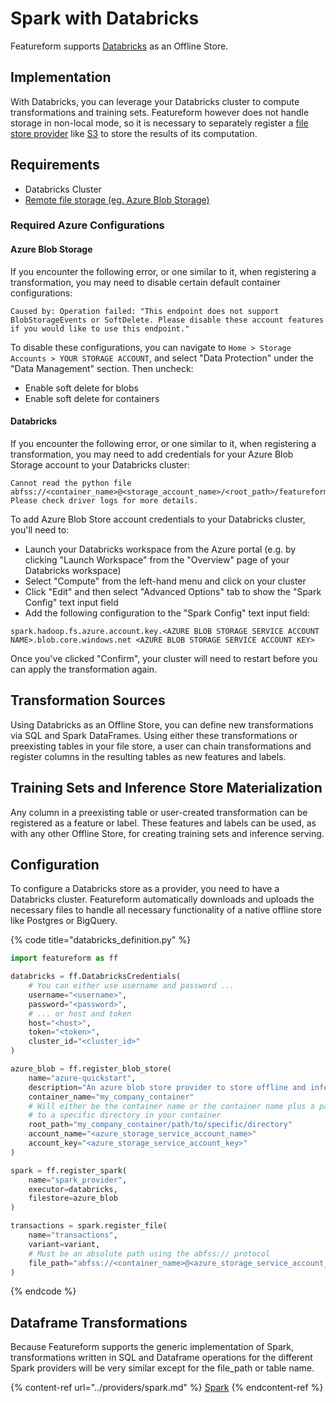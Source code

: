# Spark with Databricks

Featureform supports [Databricks](https://www.databricks.com) as an Offline Store.

## Implementation <a href="#implementation" id="implementation"></a>

With Databricks, you can leverage your Databricks cluster to compute transformations and training sets. Featureform however does not handle storage in non-local mode, so it is necessary to separately register a [file store provider](object-and-file-stores.md) like [S3](azure-blob-stored.md) to store the results of its computation.

## Requirements

* Databricks Cluster
* [Remote file storage (eg. Azure Blob Storage)](object-and-file-stores.md)

### Required Azure Configurations

#### Azure Blob Storage

If you encounter the following error, or one similar to it, when registering a transformation, you may need to disable certain default container configurations:

```text
Caused by: Operation failed: "This endpoint does not support BlobStorageEvents or SoftDelete. Please disable these account features if you would like to use this endpoint."
```

To disable these configurations, you can navigate to `Home > Storage Accounts > YOUR STORAGE ACCOUNT`, and select "Data Protection" under the "Data Management" section. Then uncheck:

* Enable soft delete for blobs
* Enable soft delete for containers

#### Databricks

If you encounter the following error, or one similar to it, when registering a transformation, you may need to add credentials for your Azure Blob Storage account to your Databricks cluster:

```text
Cannot read the python file abfss://<container_name>@<storage_account_name>/<root_path>/featureform/scripts/spark/offline_store_spark_runner_py.
Please check driver logs for more details.
```

To add Azure Blob Store account credentials to your Databricks cluster, you'll need to:

* Launch your Databricks workspace from the Azure portal (e.g. by clicking "Launch Workspace" from the "Overview" page of your Databricks workspace)
* Select "Compute" from the left-hand menu and click on your cluster
* Click "Edit" and then select "Advanced Options" tab to show the "Spark Config" text input field
* Add the following configuration to the "Spark Config" text input field:

```text
spark.hadoop.fs.azure.account.key.<AZURE BLOB STORAGE SERVICE ACCOUNT NAME>.blob.core.windows.net <AZURE BLOB STORAGE SERVICE ACCOUNT KEY>
```

Once you've clicked "Confirm", your cluster will need to restart before you can apply the transformation again.

## Transformation Sources

Using Databricks as an Offline Store, you can define new transformations via SQL and Spark DataFrames. Using either these transformations or preexisting tables in your file store, a user can chain transformations and register columns in the resulting tables as new features and labels.

## Training Sets and Inference Store Materialization

Any column in a preexisting table or user-created transformation can be registered as a feature or label. These features and labels can be used, as with any other Offline Store, for creating training sets and inference serving.

## Configuration <a href="#configuration" id="configuration"></a>

To configure a Databricks store as a provider, you need to have a Databricks cluster. Featureform automatically downloads and uploads the necessary files to handle all necessary functionality of a native offline store like Postgres or BigQuery.

{% code title="databricks_definition.py" %}

```python
import featureform as ff

databricks = ff.DatabricksCredentials(
    # You can either use username and password ...
    username="<username>",
    password="<password>",
    # ... or host and token
    host="<host>",
    token="<token>",
    cluster_id="<cluster_id>"
)

azure_blob = ff.register_blob_store(
    name="azure-quickstart",
    description="An azure blob store provider to store offline and inference data"
    container_name="my_company_container"
    # Will either be the container name or the container name plus a path if you plan read/write
    # to a specific directory in your container
    root_path="my_company_container/path/to/specific/directory"
    account_name="<azure_storage_service_account_name>"
    account_key="<azure_storage_service_account_key>"
)

spark = ff.register_spark(
    name="spark_provider",
    executor=databricks,
    filestore=azure_blob
)

transactions = spark.register_file(
    name="transactions",
    variant=variant,
    # Must be an absolute path using the abfss:// protocol
    file_path="abfss://<container_name>@<azure_storage_service_account_name>.dfs.core.windows.net/transactions.csv",
)
```

{% endcode %}

## Dataframe Transformations

Because Featureform supports the generic implementation of Spark, transformations written in SQL and Dataframe operations for the different Spark providers will be very similar except for the file_path or table name.

{% content-ref url="../providers/spark.md" %}
[Spark](spark.md)
{% endcontent-ref %}
